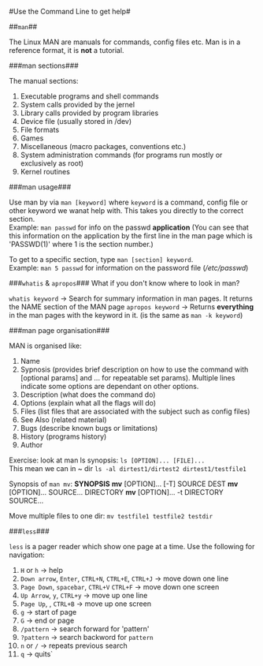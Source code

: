 #Use the Command Line to get help#

##`man`##

The Linux MAN are manuals for commands, config files etc. Man is in a reference format, it is **not** a tutorial.

###man sections###

The manual sections:

1. Executable programs and shell commands
2. System calls provided by the jernel
3. Library calls provided by program libraries
4. Device file (usually stored in /dev)
5. File formats
6. Games
7. Miscellaneous (macro packages, conventions etc.)
8. System administration commands (for programs run mostly or exclusively as root)
9. Kernel routines

###man usage###

Use man by via `man [keyword]` where `keyword` is a command, config file or other keyword we wanat help with. This takes you directly to the correct section.  
Example: `man passwd` for info on the passwd **application** (You can see that this information on the application by the first line in the man page which is 'PASSWD(1)' where 1 is the section number.)

To get to a specific section, type `man [section] keyword`.   
Example: `man 5 passwd` for information on the password file (*/etc/passwd*)

###`whatis` & `apropos`###
What if you don't know where to look in man?

`whatis keyword` -> Search for summary information in man pages. It returns the NAME section of the MAN page
`apropos keyword` -> Returns **everything** in the man pages with the keyword in it. (is the same as `man -k keyword`)

###man page organisation###

MAN is organised like:
1. Name
2. Sypnosis (provides brief description on how to use the command with [optional params] and ... for repeatable set params). Multiple lines indicate some options are dependant on other options.
3. Description (what does the command do)
4. Options (explain what all the flags will do)
5. Files (list files that are associated with the subject such as config files)
6. See Also (related material)
7. Bugs (describe known bugs or limitations)
8. History (programs history)
9. Author

Exercise: look at man ls synopsis: `ls [OPTION]... [FILE]...`  
This mean we can in ~ dir `ls -al dirtest1/dirtest2 dirtest1/testfile1`

Synopsis of `man mv`:
**SYNOPSIS**
       **mv** [OPTION]... [-T] SOURCE DEST
       **mv** [OPTION]... SOURCE... DIRECTORY
       **mv** [OPTION]... -t DIRECTORY SOURCE...

Move multiple files to one dir: `mv testfile1 testfile2 testdir`

###`less`###

`less` is a pager reader which show one page at a time. Use the following for navigation:

1. `H` or `h` -> help
2. `Down arrow`, `Enter`, `CTRL+N`, `CTRL+E`, `CTRL+J` -> move down one line
3. `Page Down`, `spacebar`, `CTRL+V` `CTRL+F` -> move down one screen
4. `Up Arrow`, `y`, `CTRL+y` -> move up one line
5. `Page Up`, , `CTRL+B` -> move up one screen
6. `g` -> start of page
6. `G` -> end or page
7. `/pattern` -> search forward for 'pattern'
8. `?pattern` -> search backword for `pattern`
9. `n` or `/` -> repeats previous search
10. `q` -> quits`
